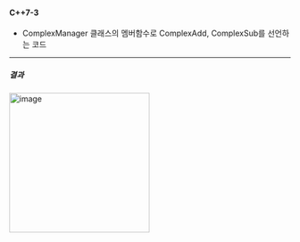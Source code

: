 #### C++7-3
 * ComplexManager 클래스의 멤버함수로 ComplexAdd, ComplexSub를 선언하는 코드
---
##### 결과
<img width="251" alt="image" src="https://github.com/user-attachments/assets/47e6b01f-d7df-4f73-a2c7-3b03a4321494">
